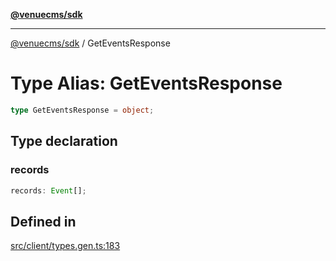 [**@venuecms/sdk**](../Index.md)

***

[@venuecms/sdk](../Index.md) / GetEventsResponse

# Type Alias: GetEventsResponse

```ts
type GetEventsResponse = object;
```

## Type declaration

### records

```ts
records: Event[];
```

## Defined in

[src/client/types.gen.ts:183](https://github.com/venuecms/sdk/blob/3c845491d484a7b7f31c76433be6bced0b04671f/src/client/types.gen.ts#L183)
